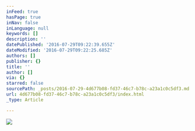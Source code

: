 ```yaml
---
inFeed: true
hasPage: true
inNav: false
inLanguage: null
keywords: []
description: ''
datePublished: '2016-07-29T09:22:39.655Z'
dateModified: '2016-07-29T09:22:25.685Z'
authors: []
publisher: {}
title: ''
author: []
via: {}
starred: false
sourcePath: _posts/2016-07-29-4d677b08-fd37-46c7-b78c-a23a1c0c5df3.md
url: 4d677b08-fd37-46c7-b78c-a23a1c0c5df3/index.html
_type: Article

---
```

![](https://the-grid-user-content.s3-us-west-2.amazonaws.com/b0c871b7-7241-4abc-88ce-107ef5c24ef0.jpg)